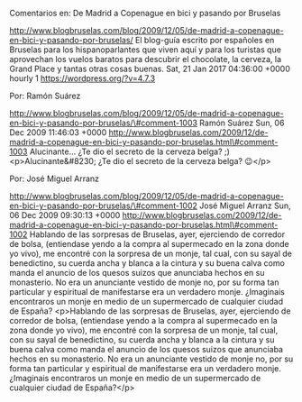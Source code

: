 Comentarios en: De Madrid a Copenague en bici y pasando por Bruselas

http://www.blogbruselas.com/blog/2009/12/05/de-madrid-a-copenague-en-bici-y-pasando-por-bruselas/
El blog-guía escrito por españoles en Bruselas para los hispanoparlantes
que viven aquí y para los turistas que aprovechan los vuelos baratos
para descubrir el chocolate, la cerveza, la Grand Place y tantas otras
cosas buenas. Sat, 21 Jan 2017 04:36:00 +0000 hourly 1
https://wordpress.org/?v=4.7.3

Por: Ramón Suárez

http://www.blogbruselas.com/blog/2009/12/05/de-madrid-a-copenague-en-bici-y-pasando-por-bruselas/\#comment-1003
Ramón Suárez Sun, 06 Dec 2009 11:46:03 +0000
http://www.blogbruselas.com/2009/12/de-madrid-a-copenague-en-bici-y-pasando-por-bruselas.html\#comment-1003
Alucinante\... ¿Te dio el secreto de la cerveza belga? ;)
\<p\>Alucinante&\#8230; ¿Te dio el secreto de la cerveza belga? 😉\</p\>

Por: José Miguel Arranz

http://www.blogbruselas.com/blog/2009/12/05/de-madrid-a-copenague-en-bici-y-pasando-por-bruselas/\#comment-1002
José Miguel Arranz Sun, 06 Dec 2009 09:30:13 +0000
http://www.blogbruselas.com/2009/12/de-madrid-a-copenague-en-bici-y-pasando-por-bruselas.html\#comment-1002
Hablando de las sorpresas de Bruselas, ayer, ejerciendo de corredor de
bolsa, (entiendase yendo a la compra al supermecado en la zona donde yo
vivo), me encontré con la sorpresa de un monje, tal cual, con su sayal
de benedictino, su cuerda ancha y blanca a la cintura y su buena calva
como manda el anuncio de los quesos suizos que anunciaba hechos en su
monasterio. No era un anunciante vestido de monje no, por su forma tan
particular y espiritual de manifestarse era un verdadero monje.
¿Imaginais encontraros un monje en medio de un supermercado de cualquier
ciudad de España? \<p\>Hablando de las sorpresas de Bruselas, ayer,
ejerciendo de corredor de bolsa, (entiendase yendo a la compra al
supermecado en la zona donde yo vivo), me encontré con la sorpresa de un
monje, tal cual, con su sayal de benedictino, su cuerda ancha y blanca a
la cintura y su buena calva como manda el anuncio de los quesos suizos
que anunciaba hechos en su monasterio. No era un anunciante vestido de
monje no, por su forma tan particular y espiritual de manifestarse era
un verdadero monje. ¿Imaginais encontraros un monje en medio de un
supermercado de cualquier ciudad de España?\</p\>
